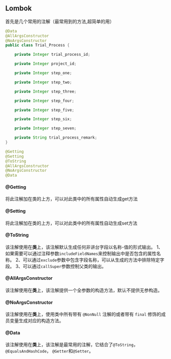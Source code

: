 ## Lombok 

首先是几个常用的注解（最常用到的方法,超简单的用）

```java
@Data
@AllArgsConstructor
@NoArgsConstructor
public class Trial_Process {

    private Integer trial_process_id;

    private Integer project_id;

    private Integer step_one;

    private Integer step_two;

    private Integer step_three;

    private Integer step_four;

    private Integer step_five;

    private Integer step_six;

    private Integer step_seven;

    private String trial_process_remark;
}
```

```java
@Getting 
@Setting
@ToString
@AllArgsConstructor
@NoArgsConstructor
@Data
```

#### @Getting

将此注解加在类的上方，可以对此类中的所有属性自动生成get方法

#### @Setting

将此注解加在类的上方，可以对此类中的所有属性自动生成set方法

#### @ToString

该注解使用在**类**上，该注解默认生成任何非讲台字段以名称-值的形式输出。
1、如果需要可以通过注释参数`includeFieldNames`来控制输出中是否包含的属性名称。
2、可以通过`exclude`参数中包含字段名称，可以从生成的方法中排除特定字段。
3、可以通过`callSuper`参数控制父类的输出。

#### @AllArgsConstructor

该注解使用在**类**上，该注解提供一个全参数的构造方法，默认不提供无参构造。

#### @NoArgsConstructor

该注解使用在**类**上，使用类中所有带有 `@NonNull` 注解的或者带有 `final` 修饰的成员变量生成对应的构造方法。

#### @Data

该注解使用在**类**上，该注解是最常用的注解，它结合了`@ToString`，`@EqualsAndHashCode`， `@Getter`和`@Setter`。

